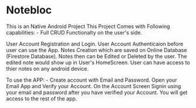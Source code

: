 # Notebloc
This is an Native Android Project
This Project Comes with Following capabilities: - 
Full CRUD Functionalty on the user's side.

User Account Registration and Login.
User Account Authenticaion before user can use the App.
Notes Creation which are saved on Online Database (Firestore Database).
Notes then can be Edited or Deleted by the user.
The edited note would show up in User's HomeScreen.
User can have access to thier notes on any android device.


To use the APP: - 
Create account with Email and Password.
Open your Email App and Verify your Account.
On the Account Screen Signin using your email and password after you have verified your Account.
You will get access to the rest of the app.
